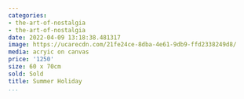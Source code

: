```yaml
---
categories:
- the-art-of-nostalgia
- the-art-of-nostalgia
date: 2022-04-09 13:18:38.481317
image: https://ucarecdn.com/21fe24ce-8dba-4e61-9db9-ffd2338249d8/
media: acryic on canvas
price: '1250'
size: 60 x 70cm
sold: Sold
title: Summer Holiday
...
```

